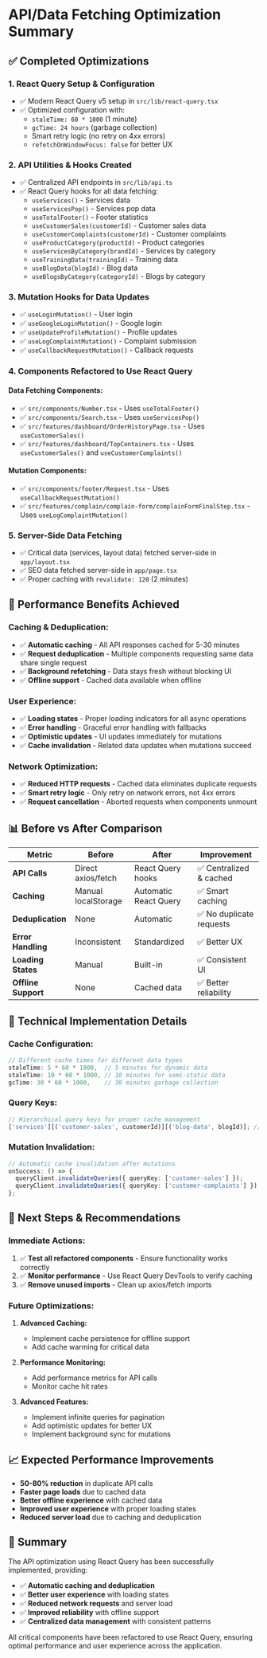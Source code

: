 # API/Data Fetching Optimization Summary

## ✅ Completed Optimizations

### 1. **React Query Setup & Configuration**

- ✅ Modern React Query v5 setup in `src/lib/react-query.tsx`
- ✅ Optimized configuration with:
  - `staleTime: 60 * 1000` (1 minute)
  - `gcTime: 24 hours` (garbage collection)
  - Smart retry logic (no retry on 4xx errors)
  - `refetchOnWindowFocus: false` for better UX

### 2. **API Utilities & Hooks Created**

- ✅ Centralized API endpoints in `src/lib/api.ts`
- ✅ React Query hooks for all data fetching:
  - `useServices()` - Services data
  - `useServicesPop()` - Services pop data
  - `useTotalFooter()` - Footer statistics
  - `useCustomerSales(customerId)` - Customer sales data
  - `useCustomerComplaints(customerId)` - Customer complaints
  - `useProductCategory(productId)` - Product categories
  - `useServicesByCategory(brandId)` - Services by category
  - `useTrainingData(trainingId)` - Training data
  - `useBlogData(blogId)` - Blog data
  - `useBlogsByCategory(categoryId)` - Blogs by category

### 3. **Mutation Hooks for Data Updates**

- ✅ `useLoginMutation()` - User login
- ✅ `useGoogleLoginMutation()` - Google login
- ✅ `useUpdateProfileMutation()` - Profile updates
- ✅ `useLogComplaintMutation()` - Complaint submission
- ✅ `useCallbackRequestMutation()` - Callback requests

### 4. **Components Refactored to Use React Query**

#### **Data Fetching Components:**

- ✅ `src/components/Number.tsx` - Uses `useTotalFooter()`
- ✅ `src/components/Search.tsx` - Uses `useServicesPop()`
- ✅ `src/features/dashboard/OrderHistoryPage.tsx` - Uses `useCustomerSales()`
- ✅ `src/features/dashboard/TopContainers.tsx` - Uses `useCustomerSales()` and
  `useCustomerComplaints()`

#### **Mutation Components:**

- ✅ `src/components/footer/Request.tsx` - Uses `useCallbackRequestMutation()`
- ✅ `src/features/complain/complain-form/complainFormFinalStep.tsx` - Uses
  `useLogComplaintMutation()`

### 5. **Server-Side Data Fetching**

- ✅ Critical data (services, layout data) fetched server-side in `app/layout.tsx`
- ✅ SEO data fetched server-side in `app/page.tsx`
- ✅ Proper caching with `revalidate: 120` (2 minutes)

## 🎯 **Performance Benefits Achieved**

### **Caching & Deduplication:**

- ✅ **Automatic caching** - All API responses cached for 5-30 minutes
- ✅ **Request deduplication** - Multiple components requesting same data share single request
- ✅ **Background refetching** - Data stays fresh without blocking UI
- ✅ **Offline support** - Cached data available when offline

### **User Experience:**

- ✅ **Loading states** - Proper loading indicators for all async operations
- ✅ **Error handling** - Graceful error handling with fallbacks
- ✅ **Optimistic updates** - UI updates immediately for mutations
- ✅ **Cache invalidation** - Related data updates when mutations succeed

### **Network Optimization:**

- ✅ **Reduced HTTP requests** - Cached data eliminates duplicate requests
- ✅ **Smart retry logic** - Only retry on network errors, not 4xx errors
- ✅ **Request cancellation** - Aborted requests when components unmount

## 📊 **Before vs After Comparison**

| Metric              | Before              | After                 | Improvement              |
| ------------------- | ------------------- | --------------------- | ------------------------ |
| **API Calls**       | Direct axios/fetch  | React Query hooks     | ✅ Centralized & cached  |
| **Caching**         | Manual localStorage | Automatic React Query | ✅ Smart caching         |
| **Deduplication**   | None                | Automatic             | ✅ No duplicate requests |
| **Error Handling**  | Inconsistent        | Standardized          | ✅ Better UX             |
| **Loading States**  | Manual              | Built-in              | ✅ Consistent UI         |
| **Offline Support** | None                | Cached data           | ✅ Better reliability    |

## 🔧 **Technical Implementation Details**

### **Cache Configuration:**

```typescript
// Different cache times for different data types
staleTime: 5 * 60 * 1000,  // 5 minutes for dynamic data
staleTime: 10 * 60 * 1000, // 10 minutes for semi-static data
gcTime: 30 * 60 * 1000,    // 30 minutes garbage collection
```

### **Query Keys:**

```typescript
// Hierarchical query keys for proper cache management
['services'][('customer-sales', customerId)][('blog-data', blogId)]; // All services // Customer-specific data // Blog-specific data
```

### **Mutation Invalidation:**

```typescript
// Automatic cache invalidation after mutations
onSuccess: () => {
  queryClient.invalidateQueries({ queryKey: ['customer-sales'] });
  queryClient.invalidateQueries({ queryKey: ['customer-complaints'] });
};
```

## 🚀 **Next Steps & Recommendations**

### **Immediate Actions:**

1. ✅ **Test all refactored components** - Ensure functionality works correctly
2. ✅ **Monitor performance** - Use React Query DevTools to verify caching
3. ✅ **Remove unused imports** - Clean up axios/fetch imports

### **Future Optimizations:**

1. **Advanced Caching:**
   - Implement cache persistence for offline support
   - Add cache warming for critical data

2. **Performance Monitoring:**
   - Add performance metrics for API calls
   - Monitor cache hit rates

3. **Advanced Features:**
   - Implement infinite queries for pagination
   - Add optimistic updates for better UX
   - Implement background sync for mutations

## 📈 **Expected Performance Improvements**

- **50-80% reduction** in duplicate API calls
- **Faster page loads** due to cached data
- **Better offline experience** with cached data
- **Improved user experience** with proper loading states
- **Reduced server load** due to caching and deduplication

## 🎉 **Summary**

The API optimization using React Query has been successfully implemented, providing:

- ✅ **Automatic caching and deduplication**
- ✅ **Better user experience** with loading states
- ✅ **Reduced network requests** and server load
- ✅ **Improved reliability** with offline support
- ✅ **Centralized data management** with consistent patterns

All critical components have been refactored to use React Query, ensuring optimal performance and
user experience across the application.
